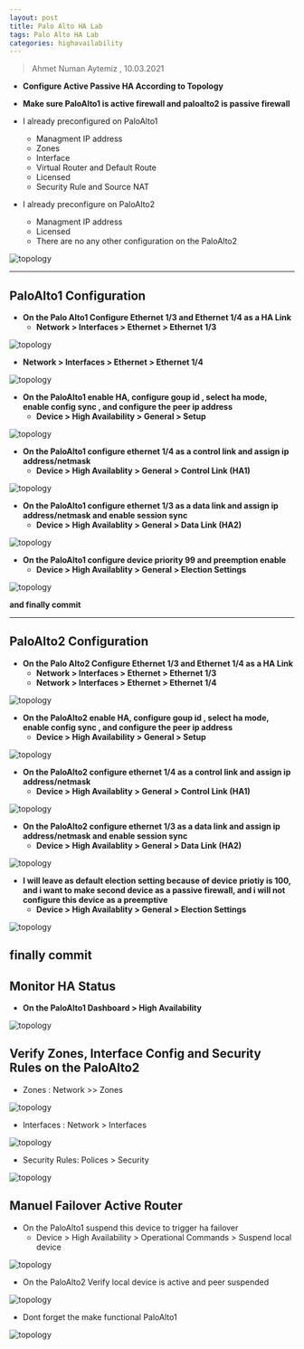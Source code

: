 ```yaml
---
layout: post
title: Palo Alto HA Lab
tags: Palo Alto HA Lab
categories: highavailability
---
```


> Ahmet Numan Aytemiz , 10.03.2021

- **Configure Active Passive HA According to Topology**

- **Make sure PaloAlto1 is active firewall and paloalto2 is passive firewall**

- I already preconfigured on PaloAlto1
  - Managment IP address
  - Zones
  - Interface
  - Virtual Router and Default Route
  - Licensed
  - Security Rule and Source NAT 
- I already preconfigure on PaloAlto2
  - Managment IP address
  - Licensed
  - There are no any other configuration on the PaloAlto2

![topology](/img/pa_ha_lab1.PNG)


---

## PaloAlto1 Configuration

- **On the Palo Alto1 Configure Ethernet 1/3 and Ethernet 1/4 as a HA Link**
  - **Network > Interfaces > Ethernet > Ethernet 1/3**

![topology](/img/pa1_ethernet13.PNG)

  - **Network > Interfaces > Ethernet > Ethernet 1/4**

![topology](/img/pa_ethernet14.PNG)

- **On the PaloAlto1 enable HA, configure goup id , select ha mode, enable config sync , and configure the peer ip address**
  - **Device > High Availability > General > Setup**

![topology](/img/ha_setup.PNG)

- **On the PaloAlto1 configure ethernet 1/4 as a control link and assign ip address/netmask**
  - **Device > High Availablity > General > Control Link (HA1)**

![topology](/img/control_link.PNG)

- **On the PaloAlto1 configure ethernet 1/3 as a data link and assign ip address/netmask and enable session sync**
  - **Device > High Availablity > General > Data Link (HA2)**

![topology](/img/data_link.PNG)

- **On the PaloAlto1 configure device priority 99 and preemption enable**
  - **Device > High Availablity > General > Election Settings**

![topology](/img/prio.PNG)

**and finally commit**

---

## PaloAlto2 Configuration


- **On the Palo Alto2 Configure Ethernet 1/3 and Ethernet 1/4 as a HA Link**
  - **Network > Interfaces > Ethernet > Ethernet 1/3**
  - **Network > Interfaces > Ethernet > Ethernet 1/4**

![topology](/img/pa2_ha.PNG)

- **On the PaloAlto2 enable HA, configure goup id , select ha mode, enable config sync , and configure the peer ip address**
  - **Device > High Availability > General > Setup**

![topology](/img/pa2_setup.PNG)

- **On the PaloAlto2 configure ethernet 1/4 as a control link and assign ip address/netmask**
  - **Device > High Availablity > General > Control Link (HA1)**

![topology](/img/pa2_e14.PNG)

- **On the PaloAlto2 configure ethernet 1/3 as a data link and assign ip address/netmask and enable session sync**
  - **Device > High Availablity > General > Data Link (HA2)**

![topology](/img/pa2_e13.PNG)

- **I will leave as default election setting because of device priotiy is 100, and i want to make second device as a passive firewall, and i will not configure this device as a preemptive**
  - **Device > High Availablity > General > Election Settings**

![topology](/img/elect2.PNG)


**finally commit**
---

## Monitor HA Status

- **On the PaloAlto1 Dashboard > High Availability**

![topology](/img/ha_status.PNG)

## Verify Zones, Interface Config and Security Rules on the PaloAlto2

- Zones : Network >> Zones

![topology](/img/zones2.PNG)

- Interfaces : Network > Interfaces

![topology](/img/interfaces2.PNG)

- Security Rules: Polices > Security

![topology](/img/security2.PNG)


## Manuel Failover Active Router

- On the PaloAlto1 suspend this device to trigger ha failover
  - Device > High Availability > Operational Commands > Suspend local device

![topology](/img/suspend.PNG)

- On the PaloAlto2 Verify local device is active and peer suspended

![topology](/img/suspended2.PNG)

- Dont forget the make functional PaloAlto1

![topology](/img/functional.PNG)




